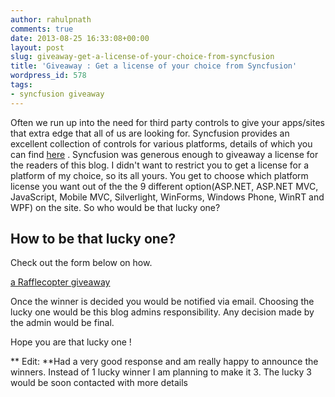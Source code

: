 ```yaml
---
author: rahulpnath
comments: true
date: 2013-08-25 16:33:08+00:00
layout: post
slug: giveaway-get-a-license-of-your-choice-from-syncfusion
title: 'Giveaway : Get a license of your choice from Syncfusion'
wordpress_id: 578
tags:
- syncfusion giveaway
---
```


Often we run up into the need for third party controls to give your apps/sites that extra edge that all of us are looking for. Syncfusion provides an excellent collection of controls for various platforms, details of which you can find [here](http://www.syncfusion.com/products?UTM_medium=rahulblogreview) .
Syncfusion was generous enough to giveaway a license for the readers of this blog. I didn't want to restrict you to get a license for a platform of my choice, so its all yours. You get to choose which platform license you want out of the the 9 different option(ASP.NET, ASP.NET MVC, JavaScript, Mobile MVC, Silverlight, WinForms, Windows Phone, WinRT and WPF) on the site. So who would be that lucky one?


## **How to be that lucky one?**


Check out the form below on how.

[a Rafflecopter giveaway](http://www.rafflecopter.com/rafl/display/52158e0/)


Once the winner is decided you would be notified via email. Choosing the lucky one would be this blog admins responsibility. Any decision made by the admin would be final.

Hope you are that lucky one !

** Edit: **Had a very good response and am really happy to announce the winners. Instead of 1 lucky winner I am planning to make it 3. The lucky 3 would be soon contacted with more details
